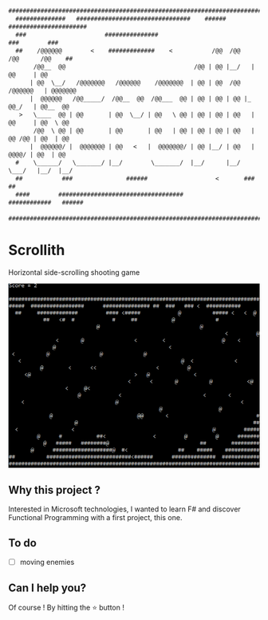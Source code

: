       #####################################################################################
      ##############   ################################    ######    ######################
      ###                      ###############                               ###        ###                 
      ##    /@@@@@@        <    #############    <           /@@  /@@    /@@      /@@    ##   
           /@@__  @@                                    /@@ | @@ |__/   | @@     | @@      
          | @@  \__/   /@@@@@@@   /@@@@@@    /@@@@@@@  | @@ | @@  /@@  /@@@@@@   | @@@@@@@ 
          |  @@@@@@   /@@_____/  /@@__  @@  /@@___  @@ | @@ | @@ | @@ |_  @@_/   | @@__  @@
       >   \____  @@ | @@       | @@  \__/ | @@   \ @@ | @@ | @@ | @@   | @@     | @@  \ @@
           /@@  \ @@ | @@       | @@       | @@   | @@ | @@ | @@ | @@   | @@ /@@ | @@  | @@
          |  @@@@@@/ |  @@@@@@@ | @@   <   |  @@@@@@@/ | @@ |__/ | @@   |  @@@@/ | @@  | @@
      #    \______/   \_______/ |__/        \_______/  |__/      |__/    \___/   |__/  |__/
      ##           ###               ######                   <       ###            ##             
      ####        ###################################               ############   ######
      #####################################################################################

# Scrollith
Horizontal side-scrolling shooting game

![demo](https://github.com/BeaumerF/Scrollith/blob/master/Scrollith/img/demo.gif)

## Why this project ?
Interested in Microsoft technologies, I wanted to learn F# and discover Functional Programming with a first project, this one.

## To do
- [ ] moving enemies

## Can I help you?
Of course ! By hitting the :star: button !
